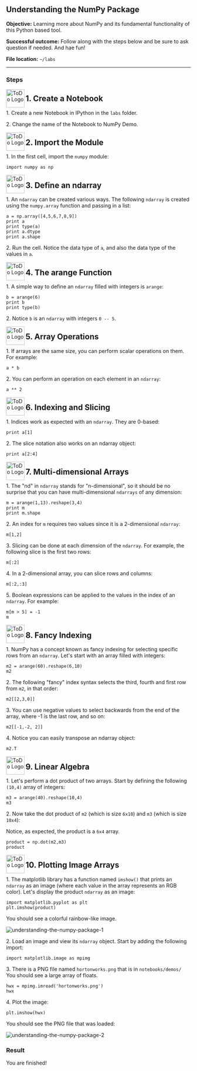 ## Understanding the NumPy Package

**Objective:** Learning more about NumPy and its fundamental functionality of this Python based tool.

**Successful outcome:** Follow along with the steps below and be sure to ask question if needed. And hae fun!

**File location:** `~/labs`

---
### Steps


<!--STEP-->

<img src="https://user-images.githubusercontent.com/558905/40613898-7a6c70d6-624e-11e8-9178-7bde851ac7bd.png" align="left" width="50" height="50" title="ToDo Logo"> 
<h2>1. Create a Notebook</h2>

1\.  Create a new Notebook in IPython in the `labs` folder.

2\.  Change the name of the Notebook to NumPy Demo.


<!--STEP-->

<img src="https://user-images.githubusercontent.com/558905/40613898-7a6c70d6-624e-11e8-9178-7bde851ac7bd.png" align="left" width="50" height="50" title="ToDo Logo"> 
<h2>2. Import the Module</h2>

1\.  In the first cell, import the `numpy` module:

```
import numpy as np
```


<!--STEP-->

<img src="https://user-images.githubusercontent.com/558905/40613898-7a6c70d6-624e-11e8-9178-7bde851ac7bd.png" align="left" width="50" height="50" title="ToDo Logo"> 
<h2>3. Define an ndarray</h2>

1\.  An `ndarray` can be created various ways. The following `ndarray` is created using the `numpy.array` function and passing in a list:

```
a = np.array([4,5,6,7,8,9]) 
print a
print type(a)
print a.dtype
print a.shape
```

2\. Run the cell. Notice the data type of `a`, and also the data type of the values in `a`.



<!--STEP-->

<img src="https://user-images.githubusercontent.com/558905/40613898-7a6c70d6-624e-11e8-9178-7bde851ac7bd.png" align="left" width="50" height="50" title="ToDo Logo"> 
<h2>4. The arange Function</h2>

1\.  A simple way to define an `ndarray` filled with integers is `arange`:

```
b = arange(6) 
print b
print type(b)
```

2\.  Notice `b` is an `ndarray` with integers `0 -- 5`.



<!--STEP-->

<img src="https://user-images.githubusercontent.com/558905/40613898-7a6c70d6-624e-11e8-9178-7bde851ac7bd.png" align="left" width="50" height="50" title="ToDo Logo"> 
<h2>5. Array Operations</h2>

1\.  If arrays are the same size, you can perform scalar operations on them. For example:

```
a * b
```

2\.  You can perform an operation on each element in an `ndarray`:

```
a ** 2
```



<!--STEP-->

<img src="https://user-images.githubusercontent.com/558905/40613898-7a6c70d6-624e-11e8-9178-7bde851ac7bd.png" align="left" width="50" height="50" title="ToDo Logo"> 
<h2>6. Indexing and Slicing</h2>

1\.  Indices work as expected with an `ndarray`. They are 0-based:

```
print a[1]
```

2\.  The slice notation also works on an ndarray object:

```
print a[2:4]
```


<!--STEP-->

<img src="https://user-images.githubusercontent.com/558905/40613898-7a6c70d6-624e-11e8-9178-7bde851ac7bd.png" align="left" width="50" height="50" title="ToDo Logo"> 
<h2>7. Multi-dimensional Arrays</h2>

1\.  The "nd" in `ndarray` stands for "n-dimensional", so it should be no surprise that you can have multi-dimensional `ndarrays` of any dimension:

```
m = arange(1,13).reshape(3,4) 
print m
print m.shape 
```

2\.  An index for `m` requires two values since it is a 2-dimensional `ndarray`:

```
m[1,2]
```

3\.  Slicing can be done at each dimension of the `ndarray`. For example, the following slice is the first two rows:

```
m[:2]
```

4\.  In a 2-dimensional array, you can slice rows and columns:

```
m[:2,:3]
```

5\.  Boolean expressions can be applied to the values in the index of an `ndarray`. For example:

```
m[m > 5] = -1 
m
```


<!--STEP-->

<img src="https://user-images.githubusercontent.com/558905/40613898-7a6c70d6-624e-11e8-9178-7bde851ac7bd.png" align="left" width="50" height="50" title="ToDo Logo"> 
<h2>8. Fancy Indexing</h2>

1\.  NumPy has a concept known as fancy indexing for selecting specific rows from an `ndarray`. Let's start with an array filled with integers:
```
m2 = arange(60).reshape(6,10) 
m2 
```

2\.  The following "fancy" index syntax selects the third, fourth and first row from `m2`, in that order:

```
m2[[2,3,0]]
```

3\.  You can use negative values to select backwards from the end of the array, where -1 is the last row, and so on:

```
m2[[-1,-2, 2]]
```

4\.  Notice you can easily transpose an ndarray object:

```
m2.T
```


<!--STEP-->

<img src="https://user-images.githubusercontent.com/558905/40613898-7a6c70d6-624e-11e8-9178-7bde851ac7bd.png" align="left" width="50" height="50" title="ToDo Logo"> 
<h2>9. Linear Algebra</h2>

1\.  Let's perform a dot product of two arrays. Start by defining the following `(10,4)` array of integers:

```
m3 = arange(40).reshape(10,4) 
m3 
```

2\.  Now take the dot product of `m2` (which is size `6x10`) and `m3` (which is size `10x4`): 

Notice, as expected, the product is a `6x4` array.

```
product = np.dot(m2,m3) 
product
```


<!--STEP-->

<img src="https://user-images.githubusercontent.com/558905/40613898-7a6c70d6-624e-11e8-9178-7bde851ac7bd.png" align="left" width="50" height="50" title="ToDo Logo"> 
<h2>10. Plotting Image Arrays</h2>

1\.  The matplotlib library has a function named `imshow()` that prints an `ndarray` as an image (where each value in the array represents an RGB color). Let's display the product `ndarray` as an image:

```
import matplotlib.pyplot as plt 
plt.imshow(product) 
```

You should see a colorful rainbow-like image.

![understanding-the-numpy-package-1](https://user-images.githubusercontent.com/21102559/40943020-cba54b38-681d-11e8-851f-f14b46dd37bc.png)

2\.  Load an image and view its `ndarray` object. Start by adding the following import:

```
import matplotlib.image as mpimg
```

3\.  There is a PNG file named `hortonworks.png` that is in `notebooks/demos/`
You should see a large array of floats.

```
hwx = mpimg.imread('hortonworks.png') 
hwx 
```

4\.  Plot the image:

```
plt.imshow(hwx)
```

You should see the PNG file that was loaded:

![understanding-the-numpy-package-2](https://user-images.githubusercontent.com/21102559/40943021-cbb47c02-681d-11e8-9c0f-5633f483e355.png)

### Result

You are finished!
